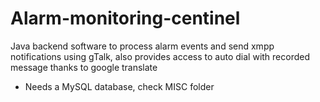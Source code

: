 # Alarm-monitoring-centinel
Java backend software to process alarm events and send xmpp notifications using gTalk, also provides access to auto dial with recorded message thanks to google translate

- Needs a MySQL database, check MISC folder
